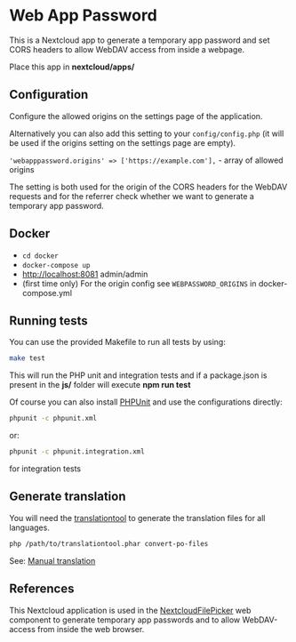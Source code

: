 # Web App Password

This is a Nextcloud app to generate a temporary app password and set CORS headers to allow
WebDAV access from inside a webpage.

Place this app in **nextcloud/apps/**

## Configuration

Configure the allowed origins on the settings page of the application.

Alternatively you can also add this setting to your `config/config.php`
(it will be used if the origins setting on the settings page are empty).

`'webapppassword.origins' => ['https://example.com'],` - array of allowed origins

The setting is both used for the origin of the CORS headers for the WebDAV requests and
for the referrer check whether we want to generate a temporary app password.

## Docker

* `cd docker`
* `docker-compose up`
* <http://localhost:8081> admin/admin
* (first time only) For the origin config see `WEBPASSWORD_ORIGINS` in docker-compose.yml

## Running tests

You can use the provided Makefile to run all tests by using:

```bash
make test
```

This will run the PHP unit and integration tests and if a package.json is present in the **js/** folder will execute **npm run test**

Of course you can also install [PHPUnit](http://phpunit.de/getting-started.html) and use the configurations directly:

```bash
phpunit -c phpunit.xml
```

or:

```bash
phpunit -c phpunit.integration.xml
```

for integration tests

## Generate translation

You will need the [translationtool](https://github.com/nextcloud/docker-ci/tree/master/translations/translationtool)
to generate the translation files for all languages.

```bash
php /path/to/translationtool.phar convert-po-files
```

See: [Manual translation](https://docs.nextcloud.com/server/19/developer_manual/app/view/l10n.html#manual-translation)

## References

This Nextcloud application is used in the
[NextcloudFilePicker](https://gitlab.tugraz.at/dbp/web-components/toolkit/-/blob/master/packages/file-handling/src/dbp-nextcloud-file-picker.js)
web component to generate temporary app passwords and to allow WebDAV-access from
inside the web browser.
